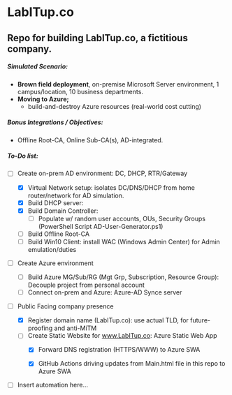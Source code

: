 # LabITup.co
## Repo for building LabITup.co, a fictitious company.

##### Simulated Scenario:
- **Brown field deployment**, on-premise Microsoft Server environment, 1 campus/location, 10 business departments.
- **Moving to Azure;**
  - build-and-destroy Azure resources (real-world cost cutting)

##### Bonus Integrations / Objectives:
- Offline Root-CA, Online Sub-CA(s), AD-integrated.


##### To-Do list:
- [ ] Create on-prem AD environment:  DC, DHCP, RTR/Gateway
  - [x] Virtual Network setup: isolates DC/DNS/DHCP from home router/network for AD simulation.
  - [x] Build DHCP server: 
  - [x] Build Domain Controller:
    - [ ] Populate w/ random user accounts, OUs, Security Groups (PowerShell Script AD-User-Generator.ps1)
  - [ ] Build Offline Root-CA
  - [ ] Build Win10 Client: install WAC (Windows Admin Center) for Admin emulation/duties

- [ ] Create Azure environment
  - [ ] Build Azure MG/Sub/RG (Mgt Grp, Subscription, Resource Group):  Decouple project from personal account
  - [ ] Connect on-prem and Azure:  Azure-AD Synce server
  
- [ ] Public Facing company presence
  - [x] Register domain name (LabITup.co): use actual TLD, for future-proofing and anti-MiTM
  - [ ] Create Static Website for www.LabITup.co:  Azure Static Web App
    - [x] Forward DNS registration (HTTPS/WWW) to Azure SWA
    - [x] GitHub Actions driving updates from Main.html file in this repo to Azure SWA

  
- [ ] Insert automation here...


























